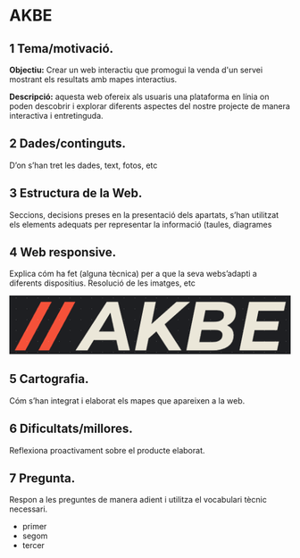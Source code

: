 # AKBE
## 1 Tema/motivació. 

**Objectiu:** Crear un web interactiu que promogui la venda d'un servei mostrant els resultats amb mapes interactius.

**Descripció:** aquesta web ofereix als usuaris una plataforma en línia on poden descobrir i explorar diferents aspectes del nostre projecte de manera interactiva i entretinguda.

## 2 Dades/continguts.
D’on s’han tret les dades, text, fotos, etc
## 3 Estructura de la Web. 
Seccions, decisions preses en la presentació dels apartats, s’han utilitzat els elements adequats per representar la informació
(taules, diagrames
## 4 Web responsive. 
Explica cóm ha fet (alguna tècnica) per a que la seva webs’adapti a diferents dispositius. Resolució de les imatges, etc

![alt text](./images/logo5.png "Logo ")
## 5 Cartografia. 
Cóm s’han integrat i elaborat els mapes que apareixen a la web.
## 6 Dificultats/millores. 
Reflexiona proactivament sobre el producte elaborat.
## 7 Pregunta. 
Respon a les preguntes de manera adient i utilitza el vocabulari tècnic necessari.
- primer
- segom
- tercer
